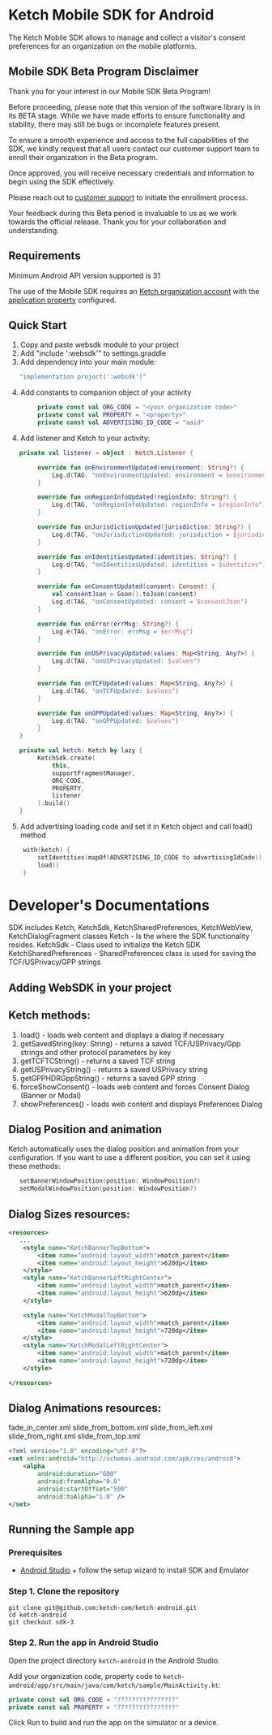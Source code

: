 # Ketch Mobile SDK for Android

The Ketch Mobile SDK allows to manage and collect a visitor's consent preferences for an organization on the mobile platforms.

## Mobile SDK Beta Program Disclaimer

Thank you for your interest in our Mobile SDK Beta Program!

Before proceeding, please note that this version of the software library is in its
BETA stage. While we have made efforts to ensure functionality and stability,
there may still be bugs or incomplete features present.

To ensure a smooth experience and access to the full capabilities of the SDK,
we kindly request that all users contact our customer support team
to enroll their organization in the Beta program.

Once approved, you will receive necessary credentials and information to begin
using the SDK effectively.

Please reach out to [customer support](mailto:support@ketch.com) to initiate the enrollment process.

Your feedback during this Beta period is invaluable to us as we work towards the official release.
Thank you for your collaboration and understanding.

## Requirements

Minimum Android API version supported is 31

The use of the Mobile SDK requires an [Ketch organization account](https://app.ketch.com/settings/organization)
with the [application property](https://app.ketch.com/deployment/applications)  configured.

## Quick Start

1. Copy and paste websdk module to your project
2. Add "include ':websdk'" to settings.graddle
3. Add dependency into your main module:
```kotlin
   "implementation project(':websdk')"
```
4. Add constants to companion object of your activity
```kotlin
        private const val ORG_CODE = "<your organization code>"
        private const val PROPERTY = "<property>"
        private const val ADVERTISING_ID_CODE = "aaid"
```
4. Add listener and Ketch to your activity:
```kotlin
   private val listener = object : Ketch.Listener {

        override fun onEnvironmentUpdated(environment: String?) {
            Log.d(TAG, "onEnvironmentUpdated: environment = $environment")
        }

        override fun onRegionInfoUpdated(regionInfo: String?) {
            Log.d(TAG, "onRegionInfoUpdated: regionInfo = $regionInfo")
        }

        override fun onJurisdictionUpdated(jurisdiction: String?) {
            Log.d(TAG, "onJurisdictionUpdated: jurisdiction = $jurisdiction")
        }

        override fun onIdentitiesUpdated(identities: String?) {
            Log.d(TAG, "onIdentitiesUpdated: identities = $identities")
        }

        override fun onConsentUpdated(consent: Consent) {
            val consentJson = Gson().toJson(consent)
            Log.d(TAG, "onConsentUpdated: consent = $consentJson")
        }

        override fun onError(errMsg: String?) {
            Log.e(TAG, "onError: errMsg = $errMsg")
        }

        override fun onUSPrivacyUpdated(values: Map<String, Any?>) {
            Log.d(TAG, "onUSPrivacyUpdated: $values")
        }

        override fun onTCFUpdated(values: Map<String, Any?>) {
            Log.d(TAG, "onTCFUpdated: $values")
        }

        override fun onGPPUpdated(values: Map<String, Any?>) {
            Log.d(TAG, "onGPPUpdated: $values")
        }
   }

   private val ketch: Ketch by lazy {
        KetchSdk.create(
            this,
            supportFragmentManager,
            ORG_CODE,
            PROPERTY,
            listener
        ).build()
   }
```
5. Add advertising loading code and set it in Ketch object and call load() method
```kotlin
    with(ketch) {
        setIdentities(mapOf(ADVERTISING_ID_CODE to advertisingIdCode))
        load()
    }
```

# Developer's Documentations

SDK includes Ketch, KetchSdk, KetchSharedPreferences, KetchWebView, KetchDialogFragment classes 
Ketch - Is the where the SDK functionality resides. 
KetchSdk - Class used to initialize the Ketch SDK 
KetchSharedPreferences - SharedPreferences class is used for saving the TCF/USPrivacy/GPP strings

## Adding WebSDK in your project

## Ketch methods:
1. load() - loads web content and displays a dialog if necessary
1. getSavedString(key: String) - returns a saved TCF/USPrivacy/Gpp strings and other protocol parameters by key
2. getTCFTCString() - returns a saved TCF string
3. getUSPrivacyString() - returns a saved USPrivacy string
4. getGPPHDRGppString() - returns a saved GPP string
5. forceShowConsent() - loads web content and forces Consent Dialog (Banner or Modal) 
6. showPreferences() - loads web content and displays Preferences Dialog

## Dialog Position and animation
Ketch automatically uses the dialog position and animation from your configuration.
If you want to use a different position, you can set it using these methods:
```kotlin
   setBannerWindowPosition(position: WindowPosition?)
   setModalWindowPosition(position: WindowPosition?)
```

## Dialog Sizes resources:
```xml
<resources>
   ...
    <style name="KetchBannerTopBottom">
        <item name="android:layout_width">match_parent</item>
        <item name="android:layout_height">620dp</item>
    </style>
    <style name="KetchBannerLeftRightCenter">
        <item name="android:layout_width">match_parent</item>
        <item name="android:layout_height">620dp</item>
    </style>

    <style name="KetchModalTopBottom">
        <item name="android:layout_width">match_parent</item>
        <item name="android:layout_height">720dp</item>
    </style>
    <style name="KetchModalLeftRightCenter">
        <item name="android:layout_width">match_parent</item>
        <item name="android:layout_height">720dp</item>
    </style>

</resources>
```
## Dialog Animations resources:
fade_in_center.xml
slide_from_bottom.xml
slide_from_left.xml
slide_from_right.xml
slide_from_top.xml

```xml
<?xml version="1.0" encoding="utf-8"?>
<set xmlns:android="http://schemas.android.com/apk/res/android">
    <alpha
        android:duration="600"
        android:fromAlpha="0.0"
        android:startOffset="500"
        android:toAlpha="1.0" />
</set>
```

## Running the Sample app

### Prerequisites
- [Android Studio](https://developer.android.com/studio) + follow the setup wizard to install SDK and Emulator

### Step 1. Clone the repository

```
git clone git@github.com:ketch-com/ketch-android.git
cd ketch-android
git checkout sdk-3
```

### Step 2. Run the app in Android Studio

Open the project directory `ketch-android` in the Android Studio.

Add your organization code, property code to
`ketch-android/app/src/main/java/com/ketch/sample/MainActivity.kt`:

```kotlin
private const val ORG_CODE = "????????????????"
private const val PROPERTY = "????????????????"
```

Click Run to build and run the app on the simulator or a device.
